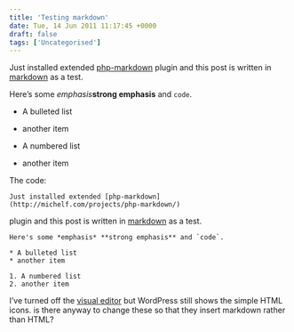 ```yaml
---
title: 'Testing markdown'
date: Tue, 14 Jun 2011 11:17:45 +0000
draft: false
tags: ['Uncategorised']
---
```


Just installed extended [php-markdown](http://michelf.com/projects/php-markdown/) plugin and this post is written in [markdown](http://daringfireball.net/projects/markdown/) as a test.

Here’s some _emphasis_**strong emphasis** and `code`.

*   A bulleted list
*   another item
    
*   A numbered list
    
*   another item

The code:

```
Just installed extended [php-markdown](http://michelf.com/projects/php-markdown/)  

```

plugin and this post is written in [markdown](http://daringfireball.net/projects/markdown/) as a test.

```
Here's some *emphasis* **strong emphasis** and `code`.

* A bulleted list
* another item

1. A numbered list  
2. another item  

```

I’ve turned off the [visual editor](http://en.support.wordpress.com/visual-editor/) but WordPress still shows the simple HTML icons. is there anyway to change these so that they insert markdown rather than HTML?